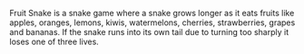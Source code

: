 Fruit Snake is a snake game where a snake grows longer as it eats fruits like apples, oranges, lemons, kiwis, watermelons, cherries, strawberries, grapes and bananas. 
If the snake runs into its own tail due to turning too sharply it loses one of three lives.

